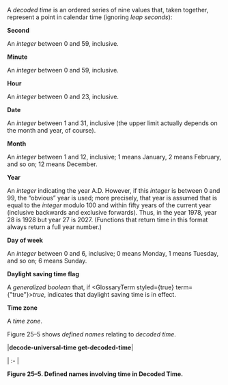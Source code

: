  



A *decoded time* is an ordered series of nine values that, taken together, represent a point in calendar time (ignoring *leap seconds*): 



**Second** 



An *integer* between 0 and 59, inclusive. 



**Minute** 



An *integer* between 0 and 59, inclusive. 



**Hour** 



An *integer* between 0 and 23, inclusive. 







 



 



**Date** 



An *integer* between 1 and 31, inclusive (the upper limit actually depends on the month and year, of course). 



**Month** 



An *integer* between 1 and 12, inclusive; 1 means January, 2 means February, and so on; 12 means December. 



**Year** 



An *integer* indicating the year A.D. However, if this *integer* is between 0 and 99, the “obvious” year is used; more precisely, that year is assumed that is equal to the *integer* modulo 100 and within fifty years of the current year (inclusive backwards and exclusive forwards). Thus, in the year 1978, year 28 is 1928 but year 27 is 2027. (Functions that return time in this format always return a full year number.) 



**Day of week** 



An *integer* between 0 and 6, inclusive; 0 means Monday, 1 means Tuesday, and so on; 6 means Sunday. 



**Daylight saving time flag** 



A *generalized boolean* that, if <GlossaryTerm styled={true} term={"true"}><i>true</i></GlossaryTerm>, indicates that daylight saving time is in effect. 



**Time zone** 



A *time zone*. 



Figure 25–5 shows *defined names* relating to *decoded time*. 



|**decode-universal-time get-decoded-time**|

| :- |





**Figure 25–5. Defined names involving time in Decoded Time.** 



